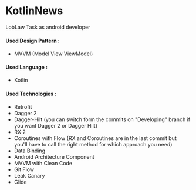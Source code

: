 # KotlinNews
LobLaw Task as android developer

#### Used Design Pattern :  
* MVVM (Model View ViewModel)

#### Used Language :
* Kotlin

#### Used Technologies :
* Retrofit
* Dagger 2
* Dagger-Hilt (you can switch form the commits on "Developing" branch if you want Dagger 2 or Dagger Hilt)
* RX 2
* Coroutines with Flow (RX and Coroutines are in the last commit but you'll have to call the right method for which approach you need)
* Data Binding
* Android Architecture Component
* MVVM with Clean Code
* Git Flow
* Leak Canary
* Glide